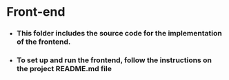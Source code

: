 # Front-end

- ### This folder includes the source code for the implementation of the frontend.

- ### To set up and run the frontend, follow the instructions on the project README.md file